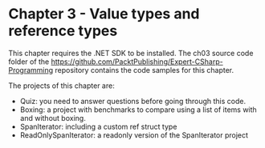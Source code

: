 # Chapter 3 - Value types and reference types

This chapter requires the .NET SDK to be installed. The ch03 source code folder of the https://github.com/PacktPublishing/Expert-CSharp-Programming repository contains the code samples for this chapter. 

The projects of this chapter are:
- Quiz: you need to answer questions before going through this code.
- Boxing: a project with benchmarks to compare using a list of items with and without boxing.
- SpanIterator: including a custom ref struct type
- ReadOnlySpanIterator: a readonly version of the SpanIterator project
